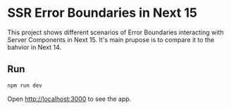 # SSR Error Boundaries in Next 15

This project shows different scenarios of Error Boundaries interacting with Server Components in Next 15. It's main prupose is to compare it to the bahvior in Next 14.

## Run

```bash
npm run dev
```

Open [http://localhost:3000](http://localhost:3000) to see the app.
